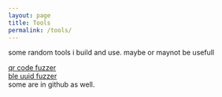 ```yaml
---
layout: page
title: Tools
permalink: /tools/
---
```


some random tools i build and use. maybe or maynot be usefull 

<a href="https://rootkit.zip/tools/qrfuzz/index.html">qr code fuzzer</a>
<br>
<a href="https://rootkit.zip/tools/blefuzz/index.html">ble uuid fuzzer</a>
<br>
 some are in github as well. 


